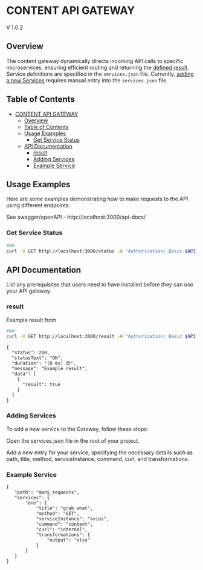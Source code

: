 # CONTENT API GATEWAY

V 1.0.2

## Overview

The content gateway dynamically directs incoming API calls to specific microservices, ensuring efficient routing and returning the [defined result](#result). Service definitions are specified in the `services.json` file. Currently, [adding a new Services](#adding-services) requires manual entry into the `services.json` file.


## Table of Contents

- [CONTENT API GATEWAY](#content-api-gateway)
  - [Overview](#overview)
  - [Table of Contents](#table-of-contents)
  - [Usage Examples](#usage-examples)
    - [Get Service Status](#get-service-status)
  - [API Documentation](#api-documentation)
    - [result](#result)
    - [Adding Services](#adding-services)
    - [Example Service](#example-service)


## Usage Examples

Here are some examples demonstrating how to make requests to the API using different endpoints:

See swagger/openAPI - http://localhost:3000/api-docs/

### Get Service Status

```bash
###
curl -X GET http://localhost:3000/status -H "Authorization: Basic $API_AUTH"
```

## API Documentation

List any prerequisites that users need to have installed before they can use your API gateway.

### result

Example result from 

```bash
###
curl -X GET http://localhost:3000/result -H "Authorization: Basic $API_AUTH"
```

```
{
  "status": 200,
  "statusText": "OK",
  "duration": "(0 ms) 😊",
  "message": "Example result",
  "data": [
    {
      "result": true
    }
  ]
}
```

### Adding Services

To add a new service to the Gateway, follow these steps:

Open the services.json file in the root of your project.

Add a new entry for your service, specifying the necessary details such as path, title, method, serviceInstance, command, curl, and transformations.

### Example Service
```
{
   "path": "many_requests",
   "services": {
       "one": {
           "title": "grab what",
           "method": "GET",
           "serviceInstance": "axios",
           "command": "content",
           "curl": "internal",
           "transformations": {
               "output": "xlsx"
           }
       }
   }
}
```

